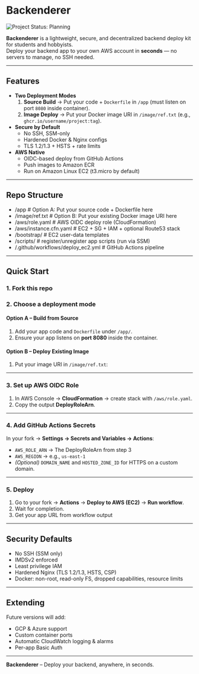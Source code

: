 


# Backenderer
![Project Status: Planning](https://img.shields.io/badge/status-planning-yellow)

**Backenderer** is a lightweight, secure, and decentralized backend deploy kit for students and hobbyists.  
Deploy your backend app to your own AWS account in **seconds** — no servers to manage, no SSH needed.

---

##  Features
- **Two Deployment Modes**
  1. **Source Build** → Put your code + `Dockerfile` in `/app` (must listen on port `8080` inside container).
  2. **Image Deploy** → Put your Docker image URI in `/image/ref.txt` (e.g., `ghcr.io/username/project:tag`).
- **Secure by Default**
  - No SSH, SSM-only
  - Hardened Docker & Nginx configs
  - TLS 1.2/1.3 + HSTS + rate limits
- **AWS Native**
  - OIDC-based deploy from GitHub Actions
  - Push images to Amazon ECR
  - Run on Amazon Linux EC2 (t3.micro by default)

---

## Repo Structure

- /app # Option A: Put your source code + Dockerfile here
- /image/ref.txt # Option B: Put your existing Docker image URI here
- /aws/role.yaml # AWS OIDC deploy role (CloudFormation)
- /aws/instance.cfn.yaml # EC2 + SG + IAM + optional Route53 stack
- /bootstrap/ # EC2 user-data templates
- /scripts/ # register/unregister app scripts (run via SSM)
- /.github/workflows/deploy_ec2.yml # GitHub Actions pipeline



---

##  Quick Start

### 1. Fork this repo

### 2. Choose a deployment mode

#### Option A – Build from Source
1. Add your app code and `Dockerfile` under `/app/`.
2. Ensure your app listens on **port 8080** inside the container.

#### Option B – Deploy Existing Image
1. Put your image URI in `/image/ref.txt`:



---

### 3. Set up AWS OIDC Role

1. In AWS Console → **CloudFormation** → create stack with `/aws/role.yaml`.
2. Copy the output **DeployRoleArn**.

---

### 4. Add GitHub Actions Secrets

In your fork → **Settings → Secrets and Variables → Actions**:
- `AWS_ROLE_ARN` → The DeployRoleArn from step 3
- `AWS_REGION` → e.g., `us-east-1`
- *(Optional)* `DOMAIN_NAME` and `HOSTED_ZONE_ID` for HTTPS on a custom domain.

---

### 5. Deploy 

1. Go to your fork → **Actions** → **Deploy to AWS (EC2)** → **Run workflow**.
2. Wait for completion.
3. Get your app URL from workflow output

---

##  Security Defaults
- No SSH (SSM only)
- IMDSv2 enforced
- Least privilege IAM
- Hardened Nginx (TLS 1.2/1.3, HSTS, CSP)
- Docker: non-root, read-only FS, dropped capabilities, resource limits

---

##  Extending
Future versions will add:
- GCP & Azure support
- Custom container ports
- Automatic CloudWatch logging & alarms
- Per-app Basic Auth

---

**Backenderer** – Deploy your backend, anywhere, in seconds.

